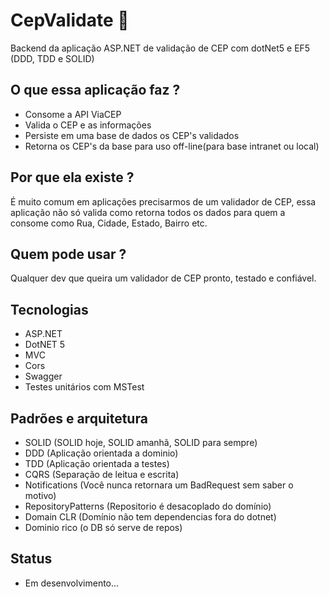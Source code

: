 # CepValidate 💙
Backend da aplicação ASP.NET  de validação de CEP com dotNet5 e EF5 (DDD, TDD e SOLID)  

## O que essa aplicação faz ?

* Consome a API ViaCEP 
* Valida o CEP e as informações
* Persiste em uma base de dados os CEP's validados
* Retorna os CEP's da base para uso off-line(para base intranet ou local)

## Por que ela existe ?
É muito comum em aplicações precisarmos de um validador de CEP, essa aplicação
não só valida como retorna todos os dados para quem a consome como Rua, Cidade,
Estado, Bairro etc.

## Quem pode usar ?
Qualquer dev que queira um validador de CEP pronto, testado e confiável.

## Tecnologias

* ASP.NET 
* DotNET 5
* MVC
* Cors
* Swagger
* Testes unitários com MSTest

## Padrões e arquitetura

* SOLID (SOLID hoje, SOLID amanhã, SOLID para sempre)
* DDD (Aplicação orientada a dominio)
* TDD (Aplicação orientada a testes)
* CQRS (Separação de leitua e escrita)
* Notifications (Você nunca retornara um BadRequest sem saber o motivo)
* RepositoryPatterns (Repositorio é desacoplado do domínio)
* Domain CLR (Domínio não tem dependencias fora do dotnet)
* Dominio rico (o DB só serve de repos)

## Status 

* Em desenvolvimento...
